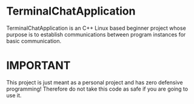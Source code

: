 # TerminalChatApplication
TerminalChatApplication is an C++ Linux based beginner project whose purpose is to establish communications between program instances for basic communication.

# IMPORTANT
This project is just meant as a personal project and has zero defensive programming! Therefore do not take this code as safe if you are going to use it.
